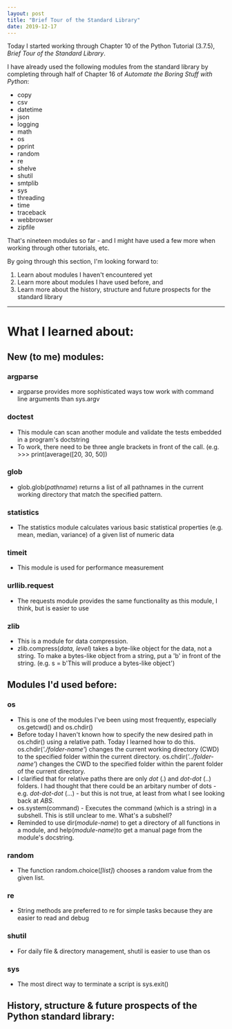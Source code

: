 ```yaml
---
layout: post
title: "Brief Tour of the Standard Library"
date: 2019-12-17
---
```


Today I started working through Chapter 10 of the Python Tutorial (3.7.5), *Brief Tour of the Standard Library*. 


I have already used the following modules from the standard library by completing through half of Chapter 16 of *Automate 
the Boring Stuff with Python*:


* copy
* csv
* datetime
* json
* logging
* math
* os
* pprint
* random
* re
* shelve
* shutil
* smtplib
* sys
* threading
* time
* traceback
* webbrowser
* zipfile


That's nineteen modules so far - and I might have used a few more when working through other tutorials, etc. 


By going through this section, I'm looking forward to: 

1. Learn about modules I haven't encountered yet
2. Learn more about modules I have used before, and 
3. Learn more about the history, structure and future prospects for the standard library


---
# What I learned about:

## New (to me) modules:
### argparse
* argparse provides more sophisticated ways tow work with command line arguments than sys.argv

### doctest
* This module can scan another module and validate the tests embedded in a program's doctstring
* To work, there need to be three angle brackets in front of the call. (e.g. >>> print(average(\[20, 30, 50])

### glob
* glob.glob(*pathname*) returns a list of all pathnames in the current working directory that match the specified pattern.

### statistics
* The statistics module calculates various basic statistical properties (e.g. mean, median, variance) of a given list of numeric data

### timeit
* This module is used for performance measurement 

### urllib.request
* The requests module provides the same functionality as this module, I think, but is easier to use

### zlib
* This is a module for data compression.
* zlib.compress(*data, level*) takes a byte-like object for the data, not a string. To make a bytes-like object from a string, put a 'b' in front of the string. (e.g. s = b'This will produce a bytes-like object')


## Modules I'd used before:
### os
* This is one of the modules I've been using most frequently, especially os.getcwd() and os.chdir()
* Before today I haven't known how to specify the new desired path in os.chdir() using a relative path. Today I learned how to do this. os.chdir(*'./folder-name'*) changes the current working directory (CWD) to the specified folder within the current directory. os.chdir(*'../folder-name'*) changes the CWD to the specified folder within the parent folder of the current directory.
* I clarified that for relative paths there are only *dot* (.) and *dot-dot* (..) folders. I had thought that there could be an arbitary number of dots - e.g. *dot-dot-dot* (...) - but this is not true, at least from what I see looking back at *ABS*.
* os.system(command) - Executes the command (which is a string) in a subshell. This is still unclear to me. What's a subshell? 
* Reminded to use dir(*module-name*) to get a directory of all functions in a module, and help(*module-name*)to get a manual page from the module's docstring.

### random
* The function random.choice(*[list]*) chooses a random value from the given list.

### re
* String methods are preferred to re for simple tasks because they are easier to read and debug

### shutil
* For daily file & directory management, shutil is easier to use than os 

### sys
* The most direct way to terminate a script is sys.exit()


## History, structure & future prospects of the Python standard library:
